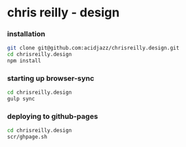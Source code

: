 # chris reilly - design

### installation
```bash
git clone git@github.com:acidjazz/chrisreilly.design.git
cd chrisreilly.design
npm install
```

### starting up browser-sync
```bash
cd chrisreilly.design
gulp sync
```
### deploying to github-pages 
```bash
cd chrisreilly.design
scr/ghpage.sh
```

